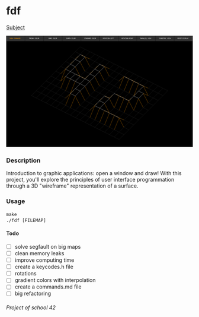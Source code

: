 fdf
===

[Subject](../master/fdf.pdf)

<img src="https://raw.githubusercontent.com/vchaillo/fdf/master/assets/Screenshot_20170403_035227.png"/>

### Description

Introduction to graphic applications: open a window and draw! With this project, you'll explore the principles of user interface programmation through a 3D "wireframe" representation of a surface.

### Usage

```
make
./fdf [FILEMAP]
```

#### Todo

- [ ] solve segfault on big maps
- [ ] clean memory leaks
- [ ] improve computing time
- [ ] create a keycodes.h file
- [ ] rotations
- [ ] gradient colors with interpolation
- [ ] create a commands.md file
- [ ] big refactoring

###### Project of school 42
